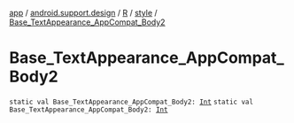 [app](../../../index.md) / [android.support.design](../../index.md) / [R](../index.md) / [style](index.md) / [Base_TextAppearance_AppCompat_Body2](./-base_-text-appearance_-app-compat_-body2.md)

# Base_TextAppearance_AppCompat_Body2

`static val Base_TextAppearance_AppCompat_Body2: `[`Int`](https://kotlinlang.org/api/latest/jvm/stdlib/kotlin/-int/index.html)
`static val Base_TextAppearance_AppCompat_Body2: `[`Int`](https://kotlinlang.org/api/latest/jvm/stdlib/kotlin/-int/index.html)